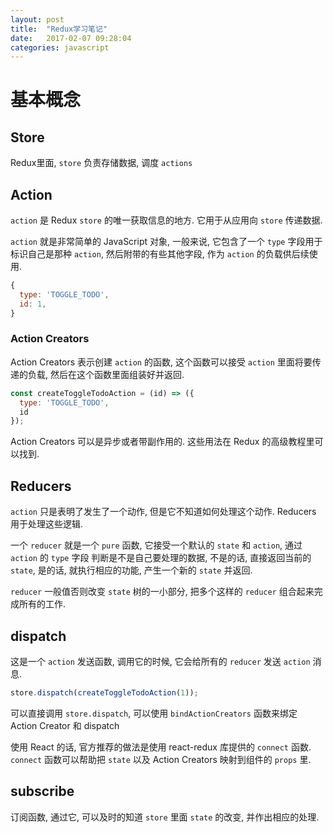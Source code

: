 ```yaml
---
layout: post
title:  "Redux学习笔记"
date:   2017-02-07 09:28:04
categories: javascript
---
```


# 基本概念

## Store

Redux里面, `store` 负责存储数据, 调度 `actions`


## Action

`action` 是 Redux `store` 的唯一获取信息的地方. 它用于从应用向 `store` 传递数据.

`action` 就是非常简单的 JavaScript 对象, 一般来说, 它包含了一个 `type` 字段用于标识自己是那种 `action`,
然后附带的有些其他字段, 作为 `action` 的负载供后续使用.

```javascript
{
  type: 'TOGGLE_TODO',
  id: 1,
}
```

### Action Creators

Action Creators 表示创建 `action` 的函数, 这个函数可以接受 `action` 里面将要传递的负载,
然后在这个函数里面组装好并返回.

```javascript
const createToggleTodoAction = (id) => ({
  type: 'TOGGLE_TODO',
  id
});
```

Action Creators 可以是异步或者带副作用的. 这些用法在 Redux 的高级教程里可以找到.

## Reducers

`action` 只是表明了发生了一个动作, 但是它不知道如何处理这个动作. Reducers 用于处理这些逻辑.

一个 `reducer` 就是一个 `pure` 函数, 它接受一个默认的 `state` 和 `action`, 通过 `action` 的 `type` 字段
判断是不是自己要处理的数据, 不是的话, 直接返回当前的 `state`, 是的话, 就执行相应的功能, 产生一个新的 `state`
并返回.

`reducer` 一般值否则改变 `state` 树的一小部分, 把多个这样的 `reducer` 组合起来完成所有的工作.

## dispatch

这是一个 `action` 发送函数, 调用它的时候, 它会给所有的 `reducer` 发送 `action` 消息.

```javascript
store.dispatch(createToggleTodoAction(1));
```

可以直接调用 `store.dispatch`, 可以使用 `bindActionCreators` 函数来绑定 Action Creator 和 dispatch

使用 React 的话, 官方推荐的做法是使用 react-redux 库提供的 `connect` 函数. `connect` 函数可以帮助把
`state` 以及 Action Creators 映射到组件的 `props` 里.

## subscribe

订阅函数, 通过它, 可以及时的知道 `store` 里面 `state` 的改变, 并作出相应的处理.